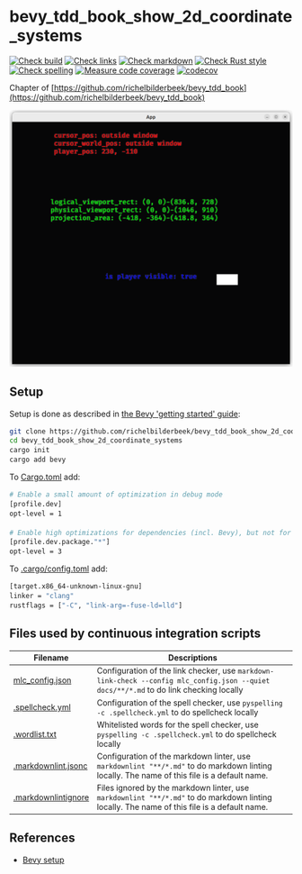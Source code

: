 # bevy_tdd_book_show_2d_coordinate_systems

[![Check build](https://github.com/richelbilderbeek/bevy_tdd_book_show_2d_coordinate_systems/actions/workflows/check_build.yaml/badge.svg?branch=master)](https://github.com/richelbilderbeek/bevy_tdd_book_show_2d_coordinate_systems/actions/workflows/check_build.yaml)
[![Check links](https://github.com/richelbilderbeek/bevy_tdd_book_show_2d_coordinate_systems/actions/workflows/check_links.yaml/badge.svg?branch=master)](https://github.com/richelbilderbeek/bevy_tdd_book_show_2d_coordinate_systems/actions/workflows/check_links.yaml)
[![Check markdown](https://github.com/richelbilderbeek/bevy_tdd_book_show_2d_coordinate_systems/actions/workflows/check_markdown.yaml/badge.svg?branch=master)](https://github.com/richelbilderbeek/bevy_tdd_book_show_2d_coordinate_systems/actions/workflows/check_markdown.yaml)
[![Check Rust style](https://github.com/richelbilderbeek/bevy_tdd_book_show_2d_coordinate_systems/actions/workflows/check_rust_style.yaml/badge.svg?branch=master)](https://github.com/richelbilderbeek/bevy_tdd_book_show_2d_coordinate_systems/actions/workflows/check_rust_style.yaml)
[![Check spelling](https://github.com/richelbilderbeek/bevy_tdd_book_show_2d_coordinate_systems/actions/workflows/check_spelling.yaml/badge.svg?branch=master)](https://github.com/richelbilderbeek/bevy_tdd_book_show_2d_coordinate_systems/actions/workflows/check_spelling.yaml)
[![Measure code coverage](https://github.com/richelbilderbeek/bevy_tdd_book_show_2d_coordinate_systems/actions/workflows/measure_codecov.yaml/badge.svg?branch=master)](https://github.com/richelbilderbeek/bevy_tdd_book_show_2d_coordinate_systems/actions/workflows/measure_codecov.yaml)
[![codecov](https://codecov.io/gh/richelbilderbeek/bevy_tdd_book_show_2d_coordinate_systems/graph/badge.svg?token=XAVFZYDQKZ)](https://codecov.io/gh/richelbilderbeek/bevy_tdd_book_show_2d_coordinate_systems)

Chapter of [https://github.com/richelbilderbeek/bevy_tdd_book](https://github.com/richelbilderbeek/bevy_tdd_book)

![Screenshot of this application](show_2d_coordinate_systems.png)

## Setup

Setup is done as described in [the Bevy 'getting started' guide](https://bevyengine.org/learn/quick-start/getting-started/setup/):

```bash
git clone https://github.com/richelbilderbeek/bevy_tdd_book_show_2d_coordinate_systems
cd bevy_tdd_book_show_2d_coordinate_systems
cargo init
cargo add bevy
```

To [Cargo.toml](Cargo.toml) add:

```bash
# Enable a small amount of optimization in debug mode
[profile.dev]
opt-level = 1

# Enable high optimizations for dependencies (incl. Bevy), but not for our code:
[profile.dev.package."*"]
opt-level = 3
```

To [.cargo/config.toml](.cargo/config.toml) add:

```bash
[target.x86_64-unknown-linux-gnu]
linker = "clang"
rustflags = ["-C", "link-arg=-fuse-ld=lld"]
```

## Files used by continuous integration scripts

Filename                                  |Descriptions
------------------------------------------|--------------------------------------------------------------------------------------------------------------------------------------
[mlc_config.json](mlc_config.json)        |Configuration of the link checker, use `markdown-link-check --config mlc_config.json --quiet docs/**/*.md` to do link checking locally
[.spellcheck.yml](.spellcheck.yml)        |Configuration of the spell checker, use `pyspelling -c .spellcheck.yml` to do spellcheck locally
[.wordlist.txt](.wordlist.txt)            |Whitelisted words for the spell checker, use `pyspelling -c .spellcheck.yml` to do spellcheck locally
[.markdownlint.jsonc](.markdownlint.jsonc)|Configuration of the markdown linter, use `markdownlint "**/*.md"` to do markdown linting locally. The name of this file is a default name.
[.markdownlintignore](.markdownlintignore)|Files ignored by the markdown linter, use `markdownlint "**/*.md"` to do markdown linting locally. The name of this file is a default name.

## References

* [Bevy setup](https://bevyengine.org/learn/quick-start/getting-started/setup/)
